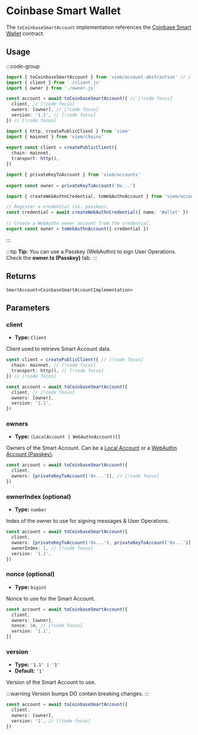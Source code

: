 # Coinbase Smart Wallet

The `toCoinbaseSmartAccount` implementation references the [Coinbase Smart Wallet](https://github.com/coinbase/smart-wallet) contract. 

## Usage

:::code-group

```ts twoslash [example.ts]
import { toCoinbaseSmartAccount } from 'viem/account-abstraction' // [!code focus]
import { client } from './client.js'
import { owner } from './owner.js'

const account = await toCoinbaseSmartAccount({ // [!code focus]
  client, // [!code focus]
  owners: [owner], // [!code focus]
  version: '1.1', // [!code focus]
}) // [!code focus]
```

```ts twoslash [client.ts] filename="config.ts"
import { http, createPublicClient } from 'viem'
import { mainnet } from 'viem/chains'
 
export const client = createPublicClient({
  chain: mainnet,
  transport: http(),
})
```

```ts twoslash [owner.ts (Private Key)] filename="owner.ts"
import { privateKeyToAccount } from 'viem/accounts'
 
export const owner = privateKeyToAccount('0x...')
```

```ts twoslash [owner.ts (Passkey)] filename="owner.ts"
import { createWebAuthnCredential, toWebAuthnAccount } from 'viem/account-abstraction'

// Register a credential (ie. passkey).
const credential = await createWebAuthnCredential({ name: 'Wallet' })
 
// Create a WebAuthn owner account from the credential.
export const owner = toWebAuthnAccount({ credential })
```

:::

:::tip
**Tip:** You can use a Passkey (WebAuthn) to sign User Operations. Check the **owner.ts (Passkey)** tab.
:::

## Returns

`SmartAccount<CoinbaseSmartAccountImplementation>`

## Parameters

### client

- **Type:** `Client`

Client used to retrieve Smart Account data.

```ts
const client = createPublicClient({ // [!code focus]
  chain: mainnet, // [!code focus]
  transport: http(), // [!code focus]
}) // [!code focus]

const account = await toCoinbaseSmartAccount({
  client, // [!code focus]
  owners: [owner],
  version: '1.1',
})
```

### owners

- **Type:** `(LocalAccount | WebAuthnAccount)[]`

Owners of the Smart Account. Can be a [Local Account](/docs/accounts/local) or a [WebAuthn Account (Passkey)](/account-abstraction/accounts/webauthn).

```ts
const account = await toCoinbaseSmartAccount({
  client,
  owners: [privateKeyToAccount('0x...')], // [!code focus]
})
```

### ownerIndex (optional)

- **Type:** `number`

Index of the owner to use for signing messages & User Operations.

```ts
const account = await toCoinbaseSmartAccount({
  client,
  owners: [privateKeyToAccount('0x...'), privateKeyToAccount('0x...')],
  ownerIndex: 1, // [!code focus]
  version: '1.1',
})
```

### nonce (optional)

- **Type:** `bigint`

Nonce to use for the Smart Account.

```ts
const account = await toCoinbaseSmartAccount({
  client,
  owners: [owner],
  nonce: 1n, // [!code focus]
  version: '1.1',
})
```

### version

- **Type:** `'1.1' | '1'`
- **Default:** `'1'`

Version of the Smart Account to use.

:::warning
Version bumps DO contain breaking changes. 
:::

```ts
const account = await toCoinbaseSmartAccount({
  client,
  owners: [owner],
  version: '1', // [!code focus]
})